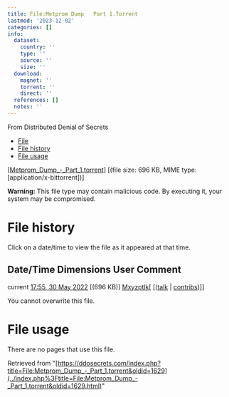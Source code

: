 ```yaml
---
title: File:Metprom Dump   Part 1.Torrent
lastmod: '2023-12-02'
categories: []
info:
  dataset:
    country: ''
    type: ''
    source: ''
    size: ''
  download:
    magnet: ''
    torrent: ''
    direct: ''
  references: []
  notes: ''
---
```




From Distributed Denial of Secrets

- [File](./File:Metprom_Dump_-_Part_1.torrent.html#file)
- [File
history](./File:Metprom_Dump_-_Part_1.torrent.html#filehistory)
- [File usage](./File:Metprom_Dump_-_Part_1.torrent.html#filelinks)

[[Metprom_Dump_-_Part_1.torrent](../images/9/9d/Metprom_Dump_-_Part_1.torrent "Metprom Dump - Part 1.torrent")]
‎[(file size: 696 KB, MIME type:
[application/x-bittorrent])]

**Warning:** This file type may contain malicious code. By executing it,
your system may be compromised.

# File history

Click on a date/time to view the file as it appeared at that time.

Date/Time Dimensions User Comment
---
current [17:55, 30 May 2022](../images/9/9d/Metprom_Dump_-_Part_1.torrent) [(696 KB)] [Mxyzptlk](../index.php%3Ftitle=User:Mxyzptlk&action=edit&redlink=1.html "User:Mxyzptlk (page does not exist)")[ [([talk](../index.php%3Ftitle=User_talk:Mxyzptlk&action=edit&redlink=1.html "User talk:Mxyzptlk (page does not exist)") | [contribs](./Special:Contributions/Mxyzptlk.html "Special:Contributions/Mxyzptlk"))]]

You cannot overwrite this file.

# File usage

There are no pages that use this file.

Retrieved from
"[https://ddosecrets.com/index.php?title=File:Metprom_Dump_-_Part_1.torrent&oldid=1629](../index.php%3Ftitle=File:Metprom_Dump_-_Part_1.torrent&oldid=1629.html)"

